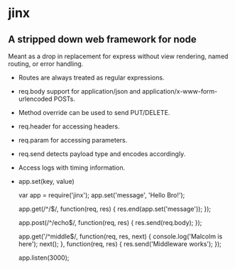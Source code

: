jinx
====

A stripped down web framework for node
--------------------------------------

Meant as a drop in replacement for express without view rendering, named routing, or error handling.

* Routes are always treated as regular expressions.
* req.body support for application/json and application/x-www-form-urlencoded POSTs.
* Method override can be used to send PUT/DELETE.
* req.header for accessing headers.
* req.param for accessing parameters.
* req.send detects payload type and encodes accordingly.
* Access logs with timing information.
* app.set(key, value)

    var app = require('jinx');
    app.set('message', 'Hello Bro!');

    app.get(/^/$/, function(req, res) {
      res.end(app.set('message'));
    });

    app.post(/^/echo$/, function(req, res) {
      res.send(req.body);
    });

    app.get('/^middle$/, function(req, res, next) {
      console.log('Malcolm is here');
      next();
    }, function(req, res) {
      res.send('Middleware works');
    });

    app.listen(3000);
